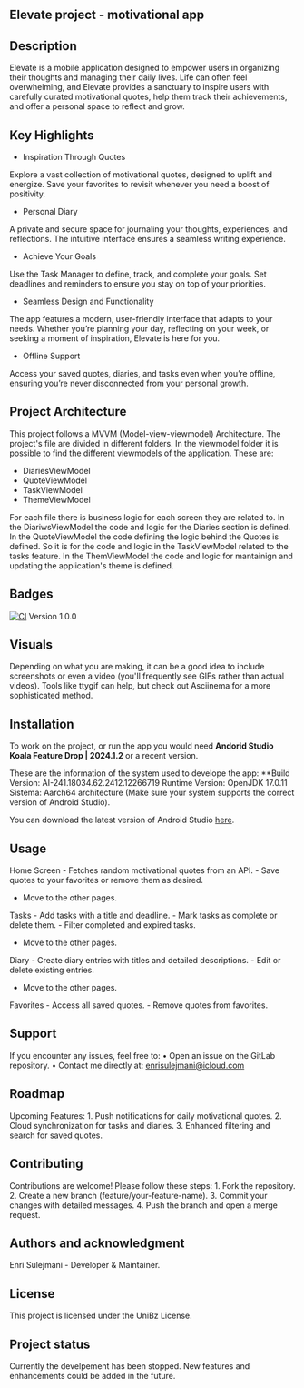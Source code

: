 ## Elevate project - motivational app

## Description
Elevate is a mobile application designed to empower users in organizing their thoughts and managing their daily lives. Life can often feel overwhelming, and Elevate provides a sanctuary to inspire users with carefully curated motivational quotes, help them track their achievements, and offer a personal space to reflect and grow.

## Key Highlights
 -  Inspiration Through Quotes
 
Explore a vast collection of motivational quotes, designed to uplift and energize. Save your favorites to revisit whenever you need a boost of positivity.

  - Personal Diary
  
A private and secure space for journaling your thoughts, experiences, and reflections. The intuitive interface ensures a seamless writing experience.

 - Achieve Your Goals
 
Use the Task Manager to define, track, and complete your goals. Set deadlines and reminders to ensure you stay on top of your priorities.

  - Seamless Design and Functionality
  
The app features a modern, user-friendly interface that adapts to your needs. Whether you’re planning your day, reflecting on your week, or seeking a moment of inspiration, Elevate is here for you.

  - Offline Support
 
Access your saved quotes, diaries, and tasks even when you’re offline, ensuring you’re never disconnected from your personal growth.

## Project Architecture

This project follows a MVVM (Model-view-viewmodel) Architecture. The project's file are divided in different folders. In the viewmodel folder it is possible to find the different viewmodels of the application. These are:
- DiariesViewModel
- QuoteViewModel
- TaskViewModel
- ThemeViewModel

For each file there is business logic for each screen they are related to. In the DiariwsViewModel the code and logic for the Diaries section is defined. In the QuoteViewModel the code defining the logic behind the Quotes is defined. So it is for the code and logic in the TaskViewModel related to the tasks feature. In the ThemViewModel the code and logic for mantainign and updating the application's theme is defined.


## Badges
[![CI](https://github.com/EnriS2003/MusicPlayerApp/actions/workflows/blank.yml/badge.svg)](https://github.com/EnriS2003/MusicPlayerApp/actions/workflows/blank.yml)
Version 1.0.0

## Visuals
Depending on what you are making, it can be a good idea to include screenshots or even a video (you'll frequently see GIFs rather than actual videos). Tools like ttygif can help, but check out Asciinema for a more sophisticated method.

## Installation
To work on the project, or run the app you would need **Andorid Studio Koala Feature Drop | 2024.1.2** or a recent version.

These are the information of the system used to develope the app:
**Build Version: AI-241.18034.62.2412.12266719
Runtime Version: OpenJDK 17.0.11
Sistema: Aarch64 architecture (Make sure your system supports the correct version of Android Studio).

You can download the latest version of Android Studio [here](https://developer.android.com/studio).

## Usage

Home Screen
	- Fetches random motivational quotes from an API.
	- Save quotes to your favorites or remove them as desired.
 - Move to the other pages.

Tasks
	- 	Add tasks with a title and deadline.
	- 	Mark tasks as complete or delete them.
	- 	Filter completed and expired tasks.
 -  Move to the other pages.

Diary
	- 	Create diary entries with titles and detailed descriptions.
	- 	Edit or delete existing entries.
 -  Move to the other pages.

Favorites
	- Access all saved quotes.
	- Remove quotes from favorites.

## Support
If you encounter any issues, feel free to:
	•	Open an issue on the GitLab repository.
	•	Contact me directly at: enrisulejmani@icloud.com 
 
## Roadmap
Upcoming Features:
	1.	Push notifications for daily motivational quotes.
	2.	Cloud synchronization for tasks and diaries.
	3.	Enhanced filtering and search for saved quotes.

## Contributing
Contributions are welcome! Please follow these steps:
	1.	Fork the repository.
	2.	Create a new branch (feature/your-feature-name).
	3.	Commit your changes with detailed messages.
	4.	Push the branch and open a merge request.

## Authors and acknowledgment
Enri Sulejmani - Developer & Maintainer.

## License
This project is licensed under the UniBz License.

## Project status
Currently the develpement has been stopped. New features and enhancements could be added in the future.
